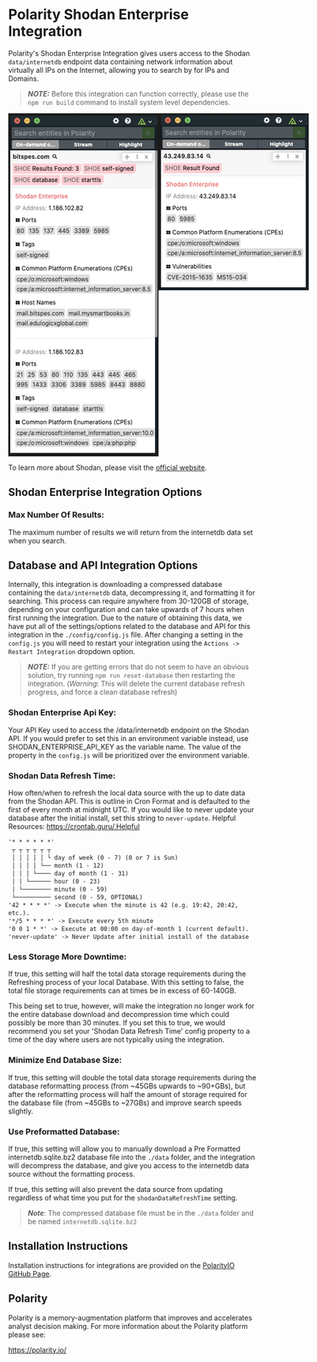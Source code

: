 # Polarity Shodan Enterprise Integration

Polarity's Shodan Enterprise Integration gives users access to the Shodan `data/internetdb` endpoint data containing network information about virtually all IPs on the Internet, allowing you to search by for IPs and Domains.

> ***NOTE:*** Before this integration can function correctly, please use the `npm run build` command to install system level dependencies.

<div style="display:flex; align-items: flex-start; justify-content:flex-start; align-items:flex-start;">
  <img width="350" alt="Integration Example Domain" src="./assets/integration-example-domain.png">
  <img width="350" alt="Integration Example IP Address" src="./assets/integration-example-ip.png">
</div>

To learn more about Shodan, please visit the [official website](https://www.shodan.io/).

## Shodan Enterprise Integration Options
### Max Number Of Results:
The maximum number of results we will return from the internetdb data set when you search.

## **Database and API Integration Options**
Internally, this integration is downloading a compressed database containing the `data/internetdb` data, decompressing it, and formatting it for searching.  This process can require anywhere from 30-120GB of storage, depending on your configuration and can take upwards of 7 hours when first running the integration.  Due to the nature of obtaining this data, we have put all of the settings/options related to the database and API for this integration in the `./config/config.js` file. After changing a setting  in the `config.js` you will need to restart your integration using the `Actions -> Restart Integration` dropdown option.

> ***NOTE:*** If you are getting errors that do not seem to have an obvious solution, try running `npm run reset-database` then restarting the integration. (*Warning*: This will delete the current database refresh progress, and force a clean database refresh)

### **Shodan Enterprise Api Key**: 
Your API Key used to access the /data/internetdb endpoint on the Shodan API.
If you would prefer to set this in an environment variable instead, use SHODAN_ENTERPRISE_API_KEY as the variable name. The value of the property in the `config.js` will be prioritized over the environment variable.

### **Shodan Data Refresh Time**: 
How often/when to refresh the local data source with the up to date data from the Shodan API.  This is outline in Cron Format and is defaulted to the first of every month at midnight UTC. If you would like to never update your database after the initial install, set this string to `never-update`.  Helpful Resources: https://crontab.guru/.Helpful 
```
'* * * * * *'
 ┬ ┬ ┬ ┬ ┬ ┬
 │ │ │ │ │ └ day of week (0 - 7) (0 or 7 is Sun)
 │ │ │ │ └── month (1 - 12)
 │ │ │ └──── day of month (1 - 31)
 │ │ └────── hour (0 - 23)
 │ └──────── minute (0 - 59)
 └────────── second (0 - 59, OPTIONAL)
'42 * * * *' -> Execute when the minute is 42 (e.g. 19:42, 20:42, etc.).
'*/5 * * * *' -> Execute every 5th minute
'0 0 1 * *' -> Execute at 00:00 on day-of-month 1 (current default).
'never-update' -> Never Update after initial install of the database
```

### **Less Storage More Downtime**:
If true, this setting will half the total data storage requirements during the Refreshing process of your local Database. With this setting to false, the total file storage requirements can at times be in excess of 60-140GB.

This being set to true, however, will make the integration no longer work for the entire database download and decompression time which could possibly be more than 30 minutes. If you set this to true, we would recommend you set your 'Shodan Data Refresh Time' config property to a time of the day where users are not typically using the integration.

### **Minimize End Database Size**:
If true, this setting will double the total data storage requirements during the database reformatting process (from ~45GBs upwards to ~90+GBs), but after the reformatting process will  half the amount of storage required for the database file (from ~45GBs to ~27GBs) and improve search speeds slightly. 

### **Use Preformatted Database**:
If true, this setting will allow you to manually download a Pre Formatted internetdb.sqlite.bz2 database file into the `./data` folder, and the integration will decompress the database, and give you access to the internetdb data source without the formatting process.

If true, this setting will also prevent the data source from updating regardless of what time you put for the `shodanDataRefreshTime` setting.

> ***Note***: The compressed database file must be in the `./data` folder and be named `internetdb.sqlite.bz2`


## Installation Instructions

Installation instructions for integrations are provided on the [PolarityIO GitHub Page](https://polarityio.github.io/).

## Polarity

Polarity is a memory-augmentation platform that improves and accelerates analyst decision making.  For more information about the Polarity platform please see:

https://polarity.io/
